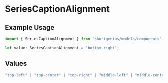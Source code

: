 # SeriesCaptionAlignment

## Example Usage

```typescript
import { SeriesCaptionAlignment } from "shortgenius/models/components";

let value: SeriesCaptionAlignment = "bottom-right";
```

## Values

```typescript
"top-left" | "top-center" | "top-right" | "middle-left" | "middle-center" | "middle-right" | "bottom-left" | "bottom-center" | "bottom-right"
```